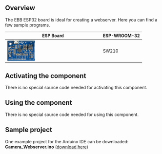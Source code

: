 ## Overview
The EBB ESP32 board is ideal for creating a webserver. Here you can find a few sample programs.

ESP Board | ESP-WROOM-32
--- | ---
<img src="/images/esp32/block_usb_programming.png"  width="30%"> | SW210

## Activating the component
There is no special source code needed for activating this component.

## Using the component
There is no special source code needed for using this component.

## Sample project
One example project for the Arduino IDE can be downloaded: **Camera_Webserver.ino** ([download here](../../source/camera/Camera_Webserver.zip))
